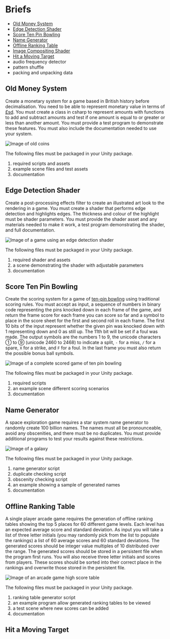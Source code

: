 # Briefs

- [Old Money System](#old-money-system)
- [Edge Detection Shader](#edge-detection-shader)
- [Score Ten Pin Bowling](#score-tep-pin-bowling)
- [Name Generator](#name-generator)
- [Offline Ranking Table](#offline-ranking-table)
- [Image Compositing Shader](#image-compositing-shader)
- [Hit a Moving Target](#hit-a-moving-target)
- audio frequency detector
- pattern shuffle
- packing and unpacking data

## Old Money System

Create a monetary system for a game based in British history before decimalisation. You need to be able to represent monetary value in terms of [£sd](https://en.wikipedia.org/wiki/£sd). You must create a class in csharp to represent amounts with functions to add and subtract amounts and test if one amount is equal to or greater or less than another amount. You must provide a test program to demonstrate these features. You must also include the documentation needed to use your system.

![Image of old coins](http://projectbritain.com/money/images/coins.jpg "Old money")

The following files must be packaged in your Unity package.

1. required scripts and assets
2. example scene files and test assets
3. documentation

## Edge Detection Shader

Create a post-processing effects filter to create an illustrated art look to the rendering in a game. You must create a shader that performs edge detection and highlights edges. The thickness and colour of the highlight must be shader parameters. You must provide the shader asset and any materials needed to make it work, a test program demonstrating the shader, and full documentation.

![Image of a game using an edge detection shader](http://i.imgur.com/AC1ZSeV.png "example of edge detection for drawing outlines")

The following files must be packaged in your Unity package.

1. required shader and assets
2. a scene demonstrating the shader with adjustable parameters
3. documentation

## Score Ten Pin Bowling

Create the scoring system for a game of [ten-pin bowling](https://en.wikipedia.org/wiki/Ten-pin_bowling) using traditional scoring rules. You must accept as input, a sequence of numbers in binary code representing the pins knocked down in each frame of the game, and return the frame score for each frame you can score so far and a symbol to place in the score sheet for the first and second roll in each frame. The first 10 bits of the input represent whether the given pin was knocked down with 1 representing down and 0 as still up. The 11th bit will be set if a foul was made. The output symbols are the numbers 1 to 9, the unicode characters ① to ⑨ (unicode 2460 to 2468) to indicate a split, `-` for a miss, `/` for a spare, `X` for a strike, and `F` for a foul. In the last frame you must also return the possible bonus ball symbols.

![Image of a complete scored game of ten pin bowling](http://slocums.homestead.com/files/scrsheet.gif "example score")

The following files must be packaged in your Unity package.

1. required scripts
2. an example scene different scoring scenarios
3. documentation

## Name Generator

A space exploration game requires a star system name generator to randomly create 100 billion names. The names must all be pronounceable, avoid any obscenities, and there must be no duplicates. You must provide additional programs to test your results against these restrictions.

![Image of a galaxy](https://upload.wikimedia.org/wikipedia/commons/c/c3/NGC_4414_%28NASA-med%29.jpg "galaxy")

The following files must be packaged in your Unity package.

1. name generator script
2. duplicate checking script
3. obscenity checking script
4. an example showing a sample of generated names
5. documentation

## Offline Ranking Table

A single player arcade game requires the generation of offline ranking tables showing the top 5 places for 60 different game levels. Each level has an expected average score and standard deviation. As input you will take a list of three letter initials (you may randomly pick from the list to populate the rankings) a list of 60 average scores and 60 standard deviations. The generated scores should be integer value multiples of 10 distributed over the range. The generated scores should be stored in a persistent file when the program first runs. You will also receive three letter initials and scores from players. These scores should be sorted into their correct place in the rankings and overwrite those stored in the persistent file.

![Image of an arcade game high score table](http://www.howdesign.com/wp-content/uploads/arcade-high-scores1.jpg "high score table")

The following files must be packaged in your Unity package.

1. ranking table generator script
2. an example program allow generated ranking tables to be viewed
3. a test scene where new scores can be added
4. documentation

## Hit a Moving Target

